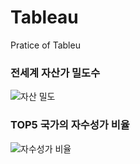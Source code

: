 # Tableau
Pratice of Tableu

### 전세계 자산가 밀도수
![자산 밀도](https://user-images.githubusercontent.com/70744232/117803559-b9ac2200-b291-11eb-8afc-f24dcec66dad.png)

### TOP5 국가의 자수성가 비율
![자수성가 비율](https://user-images.githubusercontent.com/70744232/117803565-bb75e580-b291-11eb-8815-f3e6bb395104.png)

